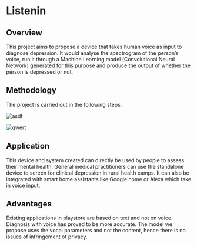 # Listenin

## Overview
This project aims to propose a device that takes human voice as input to diagnose depression.
It would analyse the spectrogram of the person’s voice, run it through a Machine Learning model (Convolutional Neural Network) generated for this purpose and produce the output of whether the person is depressed or not. 

## Methodology
The project is carried out in the following steps:


![asdf](https://user-images.githubusercontent.com/34811051/43038331-0cd8369c-8d35-11e8-8ab2-05e384d5da81.jpg)

![qwert](https://user-images.githubusercontent.com/34811051/43038368-66bfb586-8d35-11e8-8f18-74f335f62ebf.png)

## Application
This device and system created can directly be used by people to assess their mental health.
General medical practitioners can use the standalone device to screen for clinical depression in rural health camps. It can also be integrated with smart home assistants like Google home or Alexa which take in voice input.

## Advantages

Existing applications in playstore are based on text and not on voice. Diagnosis with voice has proved to be more accurate. The model we propose uses the vocal parameters and not the content, hence there is no issues of infringement of privacy.

  

